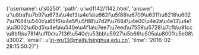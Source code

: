 {'username': u's0250', 'path': u'wd1142/1142.html', 'answer': u'\u8ba1\u7b97\u673a\u4e13\u4e1a\u662f\u5f88\u6709\u6311\u6218\u6027\u7684\u540c\u65f6\u4e5f\u5f88\u7d2f\u7684\u4e00\u4e2a\u4e13\u4e1a\u3002\u6bd5\u4e1a\u540e\u4f1a\u7ee7\u7eed\u7559\u5728\u7cfb\u91cc\u8bfb\u7814\uff0c\u7136\u540e\u53bb\u5927\u5b66\u505a\u8001\u5e08\u3002', 'email': u'zj-wu13@mails.tsinghua.edu.cn', 'time': '2016-02-28:15:50:27'}
